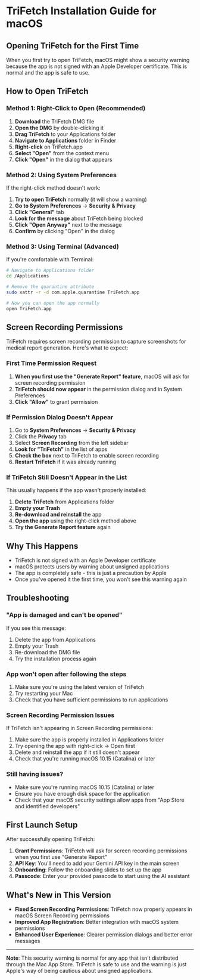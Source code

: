 # TriFetch Installation Guide for macOS

## Opening TriFetch for the First Time

When you first try to open TriFetch, macOS might show a security warning because the app is not signed with an Apple Developer certificate. This is normal and the app is safe to use.

## How to Open TriFetch

### Method 1: Right-Click to Open (Recommended)
1. **Download** the TriFetch DMG file
2. **Open the DMG** by double-clicking it
3. **Drag TriFetch** to your Applications folder
4. **Navigate to Applications** folder in Finder
5. **Right-click** on TriFetch.app
6. **Select "Open"** from the context menu
7. **Click "Open"** in the dialog that appears

### Method 2: Using System Preferences
If the right-click method doesn't work:

1. **Try to open TriFetch** normally (it will show a warning)
2. **Go to System Preferences** → **Security & Privacy**
3. **Click "General"** tab
4. **Look for the message** about TriFetch being blocked
5. **Click "Open Anyway"** next to the message
6. **Confirm** by clicking "Open" in the dialog

### Method 3: Using Terminal (Advanced)
If you're comfortable with Terminal:

```bash
# Navigate to Applications folder
cd /Applications

# Remove the quarantine attribute
sudo xattr -r -d com.apple.quarantine TriFetch.app

# Now you can open the app normally
open TriFetch.app
```

## Screen Recording Permissions

TriFetch requires screen recording permission to capture screenshots for medical report generation. Here's what to expect:

### First Time Permission Request
1. **When you first use the "Generate Report" feature**, macOS will ask for screen recording permission
2. **TriFetch should now appear** in the permission dialog and in System Preferences
3. **Click "Allow"** to grant permission

### If Permission Dialog Doesn't Appear
1. Go to **System Preferences** → **Security & Privacy**
2. Click the **Privacy** tab
3. Select **Screen Recording** from the left sidebar
4. **Look for "TriFetch"** in the list of apps
5. **Check the box** next to TriFetch to enable screen recording
6. **Restart TriFetch** if it was already running

### If TriFetch Still Doesn't Appear in the List
This usually happens if the app wasn't properly installed:
1. **Delete TriFetch** from Applications folder
2. **Empty your Trash**
3. **Re-download and reinstall** the app
4. **Open the app** using the right-click method above
5. **Try the Generate Report feature** again

## Why This Happens

- TriFetch is not signed with an Apple Developer certificate
- macOS protects users by warning about unsigned applications
- The app is completely safe - this is just a precaution by Apple
- Once you've opened it the first time, you won't see this warning again

## Troubleshooting

### "App is damaged and can't be opened"
If you see this message:
1. Delete the app from Applications
2. Empty your Trash
3. Re-download the DMG file
4. Try the installation process again

### App won't open after following the steps
1. Make sure you're using the latest version of TriFetch
2. Try restarting your Mac
3. Check that you have sufficient permissions to run applications

### Screen Recording Permission Issues
If TriFetch isn't appearing in Screen Recording permissions:
1. Make sure the app is properly installed in Applications folder
2. Try opening the app with right-click → Open first
3. Delete and reinstall the app if it still doesn't appear
4. Check that you're running macOS 10.15 (Catalina) or later

### Still having issues?
- Make sure you're running macOS 10.15 (Catalina) or later
- Ensure you have enough disk space for the application
- Check that your macOS security settings allow apps from "App Store and identified developers"

## First Launch Setup

After successfully opening TriFetch:

1. **Grant Permissions**: TriFetch will ask for screen recording permissions when you first use "Generate Report"
2. **API Key**: You'll need to add your Gemini API key in the main screen
3. **Onboarding**: Follow the onboarding slides to set up the app
4. **Passcode**: Enter your provided passcode to start using the AI assistant

## What's New in This Version

- **Fixed Screen Recording Permissions**: TriFetch now properly appears in macOS Screen Recording permissions
- **Improved App Registration**: Better integration with macOS system permissions
- **Enhanced User Experience**: Clearer permission dialogs and better error messages

---

**Note**: This security warning is normal for any app that isn't distributed through the Mac App Store. TriFetch is safe to use and the warning is just Apple's way of being cautious about unsigned applications. 